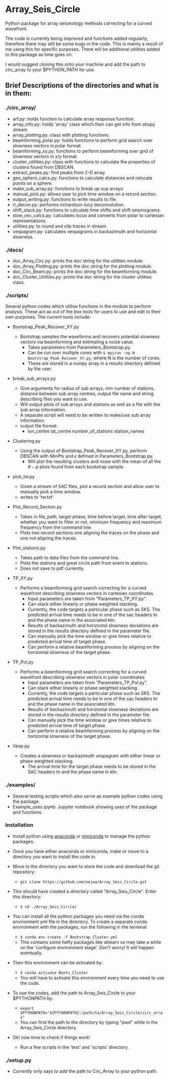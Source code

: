 # Array_Seis_Circle
Python package for array seismology methods correcting for a curved wavefront.

The code is currently being improved and functions added regularly, therefore there may still be some bugs in the code. This is mainly a result of me using this for specific purposes. There will be additional utilities added to this package as time goes on.

I would suggest cloning this onto your machine and add the path to circ_array to your $PYTHON_PATH for use.

## Brief Descriptions of the directories and what is in them:

### ./circ_array/

  - arf.py: holds function to calculate array response function.
  - array_info.py: holds 'array' class which then can get info from obspy stream.
  - array_plotting.py: class with plotting functions.
  - beamforming_polar.py: holds functions to perform grid search over slowness vectors in polar format.
  - beamforming_xy.py: functions to perform beamforming over grid of slowness vectors in x/y format.
  - cluster_utilities.py: class with functions to calculate the
                          properties of clusters found from
                          DBSCAN.
  - extract_peaks.py: find peaks from 2-D array.
  - geo_sphere_calcs.py: functions to calculate distances and relocate points on a sphere.
  - make_sub_array.py: functions to break up sup arrays.
  - manual_pick.py: allows user to pick time window on a record section.
  - output_writing.py: functions to write results to file.
  - rl_decon.py: performs richardson-lucy deconvolution.
  - shift_stack.py: functions to calculate time shifts and shift seismograms.
  - slow_vec_calcs.py: calculates locus and converts from polar to cartesian representations.
  - utilities.py: to round and clip traces in stream.
  - vespagram.py: calculates vespagrams in backazimuth and horizontal slowness.

### ./docs/
  - doc_Array_Circ.py: prints the doc string for the utilities module.
  - doc_Array_Plotting.py: prints the doc string for the plotting module.
  - doc_Circ_Beam.py: prints the doc string for the beamforming module.
  - doc_Cluster_Utilities.py: prints the doc string for the cluster utilities class.


### ./scripts/
  Several python codes which utilise functions in the module to perform analysis.
  These act as out of the box tools for users to use and edit to their own purposes.
  The current tools include:

  - Bootstrap_Peak_Recover_XY.py
    - Bootstrap samples the waveforms and recovers potential slowness vectors via beamforming
      and estimating a noise value.
      - Takes parameters from Parameters_Bootstrap.py.
      - Can be run over multiple cores with `$ mpirun -np N Bootstrap_Peak_Recover_XY.py`,
        where N is the number of cores.
      - These are stored in a numpy array in a results directory defined by the user.

  - break_sub_arrays.py
    - Give arguments for radius of sub arrays, min number of stations, distance between sub array centres,
      output file name and string describing files you want to use.
    - Will output plots of sub arrays and stations as well as a file with the sub array information.
    - A separate script will need to be written to make/use sub array information.
    - output file format:
      - lon_centre lat_centre number_of_stations station_names

  - Clustering.py
    - Using the output of Bootstrap_Peak_Recover_XY.py, perform DBSCAN with MinPts
      and $\epsilon$ defined in Parameters_Bootstrap.py.
      - Will plot the resulting clusters and noise with the mean of all the $\theta-p$
        plots found from each bootstrap sample.

  - pick_tw.py
    - Given a stream of SAC files, plot a record section and allow user to manually pick a time window.
    - writes to 'tw.txt'

  - Plot_Record_Section.py
    - Takes in file_path, target phase, time before target, time after target, whether you want to filter or not, minimum frequency and maximum frequency from the command line.
    - Plots two record sections one aligning the traces on the phase and one not aligning the traces.

  - Plot_stations.py
    - Takes path to data files from the command line.
    - Plots the stations and great circle path from event to stations.
    - Does not save to pdf currently.


  - TP_XY.py
    - Performs a beamforming grid search correcting for a curved wavefront describing slowness vectors in cartesian
      coordinates.
      - Input parameters are taken from "Parameters_TP_XY.py".
      - Can stack either linearly or phase weighted stacking.
      - Currently, the code targets a particular phase such as SKS. The predicted
        arrival time needs to be in one of the sac headers tn and the phase name
        in the associated ktn.
      - Results of backazimuth and horizontal slowness deviations are stored in the
        results directory defined in the parameter file.
      - Can manually pick the time window or give times relative to predicted arrival
        time of target phase.
      - Can perform a relative beamforming process by aligning on the horizontal slowness
        of the target phase.

  - TP_Pol.py
    - Performs a beamforming grid search correcting for a curved wavefront describing slowness vectors in polar coordinates.
      - Input parameters are taken from "Parameters_TP_Pol.py".
      - Can stack either linearly or phase weighted stacking.
      - Currently, the code targets a particular phase such as SKS. The predicted
        arrival time needs to be in one of the sac headers tn and the phase name
        in the associated ktn.
      - Results of backazimuth and horizontal slowness deviations are stored in the
        results directory defined in the parameter file.
      - Can manually pick the time window or give times relative to predicted arrival
        time of target phase.
      - Can perform a relative beamforming process by aligning on the horizontal slowness
        of the target phase.
  - Vesp.py
    - Creates a slowness or backazimuth vespagram with either linear or phase weighted stacking.
      - The arrival time for the target phase needs to be stored in the SAC headers tn and the phase name in ktn.  

### ./examples/
  - Several testing scripts which also serve as example python codes using the package.
  - Example_uses.ipynb: Jupyter notebook showing uses of the package and functions.

### Installation
  - Install python using [anaconda](https://www.anaconda.com/products/individual) or [miniconda](https://docs.conda.io/en/latest/miniconda.html) to manage the python packages.
  - Once you have either anaconda or miniconda, make or move to a directory you want to install the code in.
  - Move to the directory you want to store the code and download the git repository:
    - ```git clone https://github.com/eejwa/Array_Seis_Circle.git```

  - This should have created a directory called "Array_Seis_Circle". Enter this directory:
    - ```$ cd ./Array_Seis_Circle/```

  - You can install all the python packages you need via the conda environment yml file in the directory. To create a separate conda environment with the packages, run the following in the terminal.  
    - ```$ conda env create -f Bootstrap_Cluster.yml ```
    - This contains some hefty packages like sklearn so may take a while on the 'configure environment stage'. Don't worry! It will happen eventually.
  - Then this environment can be activated by:
    - ```$ conda activate Boots_Cluster ```
    - You will have to activate this environment every time you need to use the code.

  - To use the codes, add the path to Array_Seis_Circle to your $PYTHONPATH by:
    - ```export $PYTHONPATH="${PYTHONPATH}:/path/to/Array_Seis_Circle/circ_array"```
    - You can find the path to the directory by typing "pwd" while in the Array_Seis_Circle directory.

  - Ok! now time to check if things work!
    - Run a few scripts in the 'test' and 'scripts' directory.

### ./setup.py
  - Currently only says to add the path to Circ_Array to your python path.
